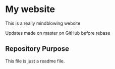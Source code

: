 # My website

This is a really mindblowing website

Updates made on master on GitHub before rebase

## Repository Purpose

This file is just a readme file.
